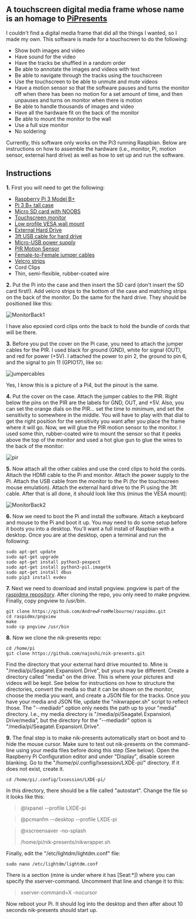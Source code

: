 ## A touchscreen digital media frame whose name is an homage to [PiPresents](https://pipresents.wordpress.com/)

I couldn't find a digital media frame that did all the things I wanted, so I made my own. This software is made for a touchscreen to do the following:

* Show both images and video
* Have sound for the video
* Have the tracks be shuffled in a random order
* Be able to annotate the images and videos with text
* Be able to navigate through the tracks using the touchscreen
* Use the touchscreen to be able to unmute and mute videos
* Have a motion sensor so that the software pauses and turns the monitor off when there has been no motion for a set amount of time, and then unpauses and turns on monitor when there is motion
* Be able to handle thousands of images and video
* Have all the hardware fit on the back of the monitor
* Be able to mount the monitor to the wall
* Use a full size monitor
* No soldering

Currently, this software only works on the Pi3 running Raspbian. Below are instructions on how to assemble the hardware (i.e., monitor, Pi, motion sensor, external hard drive) as well as how to set up and run the software.


## Instructions

**1\.** First you will need to get the following:

* [Raspberry Pi 3 Model B+](https://www.raspberrypi.org/products/raspberry-pi-3-model-b-plus/)
* [Pi 3 B+ tall case](https://www.pishop.us/product/highpi-raspberry-pi-b23-case-black/)
* [Micro SD card with NOOBS](https://www.amazon.com/Raspberry-Pi-32GB-Preloaded-NOOBS/dp/B01LXR6EOA)
* [Touchscreen monitor](https://www.amazon.com/ViewSonic-TD2421-Dual-Point-Optical-Monitor/dp/B01KEEMS1U/)
* [Low profile VESA wall mount](https://www.amazon.com/Rosewill-Computer-Mounting-Patterns-RMS-MF2720/dp/B00558ORME)
* [External Hard Drive](https://www.amazon.com/Seagate-Backup-External-Drive-Portable/dp/B07MY4KWFK)
* [3ft USB cable for hard drive](https://www.amazon.com/gp/product/B00P0C4M7A)
* [Micro-USB power supply](https://www.pishop.us/product/wall-adapter-power-supply-micro-usb-2-4a-5-25v/)
* [PIR Motion Sensor](https://www.pishop.us/product/hc-sr501-pyroelectric-infrared-pir-motion-sensor-detector-module/)
* [Female-to-Female jumper cables](https://www.pishop.us/product/female-to-female-jumper-cable-x-40-20cm/)
* [Velcro strips](https://www.amazon.com/gp/product/B00006IC2T)
* Cord Clips
* Thin, semi-flexible, rubber-coated wire


**2\.** Put the Pi into the case and then insert the SD card (don't insert the SD card first!). Add velcro strips to the bottom of the case and matching strips on the back of the monitor. Do the same for the hard drive. They should be positioned like this:

![MonitorBack1](20200708_032649.small.jpg)

I have also epoxied cord clips onto the back to hold the bundle of cords that will be there.


**3\.** Before you put the cover on the Pi case, you need to attach the jumper cables for the PIR. I used black for ground (GND), white for signal (OUT), and red for power (+5V). I attached the power to pin 2, the ground to pin 6, and the signal to pin 11 (GPIO17), like so:

![jumpercables](20201003_043309.small.jpg)

Yes, I know this is a picture of a Pi4, but the pinout is the same.


**4\.** Put the cover on the case. Attach the jumper cables to the PIR. Right below the pins on the PIR are the labels for GND, OUT, and +5V. Also, you can set the orange dials on the PIR... set the time to minimum, and set the sensitivity to somewhere in the middle. You will have to play with that dial to get the right position for the sensitivity you want after you place the frame where it will go. Now, we will glue the PIR motion sensor to the monitor. I used some thin, rubber-coated wire to mount the sensor so that it peeks above the top of the monitor and used a hot glue gun to glue the wires to the back of the monitor:

![pir](20201003_232640.small.jpg)


**5\.** Now attach all the other cables and use the cord clips to hold the cords. Attach the HDMI cable to the Pi and monitor. Attach the power supply to the Pi. Attach the USB cable from the monitor to the Pi (for the touchscreen mouse emulation). Attach the external hard drive to the Pi using the 3ft cable. After that is all done, it should look like this (minus the VESA mount):

![MonitorBack2](20200708_235537.small.jpg)


**6\.** Now we need to boot the Pi and install the software. Attach a keyboard and mouse to the Pi and boot it up. You may need to do some setup before it boots you into a desktop. You'll want a full install of Raspbian with a desktop. Once you are at the desktop, open a terminal and run the following:

    sudo apt-get update
    sudo apt-get upgrade
    sudo apt-get install python3-pexpect
    sudo apt-get install python3-pil.imagetk
    sudo apt-get install dbus
    sudo pip3 install evdev


**7\.** Next we need to download and install pngview. pngview is part of the [raspidmx repository](https://github.com/AndrewFromMelbourne/raspidmx). After cloning the repo, you only need to make pngview. Finally, copy pngview to /usr/bin.

    git clone https://github.com/AndrewFromMelbourne/raspidmx.git
    cd raspidmx/pngview
    make
    sudo cp pngview /usr/bin


**8\.** Now we clone the nik-presents repo:

    cd /home/pi
    git clone https://github.com/najoshi/nik-presents.git

Find the directory that your external hard drive mounted to. Mine is "/media/pi/Seagate\ Expansion\ Drive", but yours may be different. Create a directory called "media" on the drive. This is where your pictures and videos will be kept. See below for instructions on how to structure the directories, convert the media so that it can be shown on the monitor, choose the media you want, and create a JSON file for the tracks. Once you have your media and JSON file, update the "nikwrapper.sh" script to reflect those. The "--mediadir" option only needs the path up to your "media" directory. I.e., my media directory is "/media/pi/Seagate\ Expansion\ Drive/media", but the directory for the "--mediadir" option is "/media/pi/Seagate\ Expansion\ Drive".


**9\.** The final step is to make nik-presents automatically start on boot and to hide the mouse cursor. Make sure to test out nik-presents on the command-line using your media files before doing this step (See below). Open the Raspberry Pi Configuration editor and under "Display", disable screen blanking. Go to the "/home/pi/.config/lxsession/LXDE-pi/" directory. If it does not exist, create it.

    cd /home/pi/.config/lxsession/LXDE-pi/

In this directory, there should be a file called "autostart". Change the file so it looks like this:

> @lxpanel --profile LXDE-pi

> @pcmanfm --desktop --profile LXDE-pi

> @xscreensaver -no-splash
> 
> /home/pi/nik-presents/nikwrapper.sh

Finally, edit the "/etc/lightdm/lightdm.conf" file:

    sudo nano /etc/lightdm/lightdm.conf

There is a section (mine is under where it has [Seat:\*]) where you can specify the xserver-command. Uncomment that line and change it to this:

> xserver-command=X -nocursor

Now reboot your Pi. It should log into the desktop and then after about 10 seconds nik-presents should start up.


